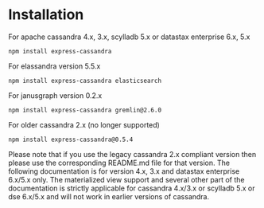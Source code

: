 # Installation

For apache cassandra 4.x, 3.x, scylladb 5.x or datastax enterprise 6.x, 5.x

    npm install express-cassandra

For elassandra version 5.5.x

    npm install express-cassandra elasticsearch

For janusgraph version 0.2.x

    npm install express-cassandra gremlin@2.6.0

For older cassandra 2.x (no longer supported)

    npm install express-cassandra@0.5.4

Please note that if you use the legacy cassandra 2.x compliant version then please use the corresponding README.md file for that version. The following documentation is for version 4.x, 3.x and datastax enterprise 6.x/5.x only. The materialized view support and several other part of the documentation is strictly applicable for cassandra 4.x/3.x or scylladb 5.x or dse 6.x/5.x and will not work in earlier versions of cassandra.
